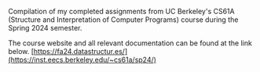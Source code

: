 Compilation of my completed assignments from UC Berkeley's CS61A (Structure and Interpretation of Computer Programs) course during the Spring 2024 semester.

The course website and all relevant documentation can be found at the link below. 
[https://fa24.datastructur.es/](https://inst.eecs.berkeley.edu/~cs61a/sp24/)
